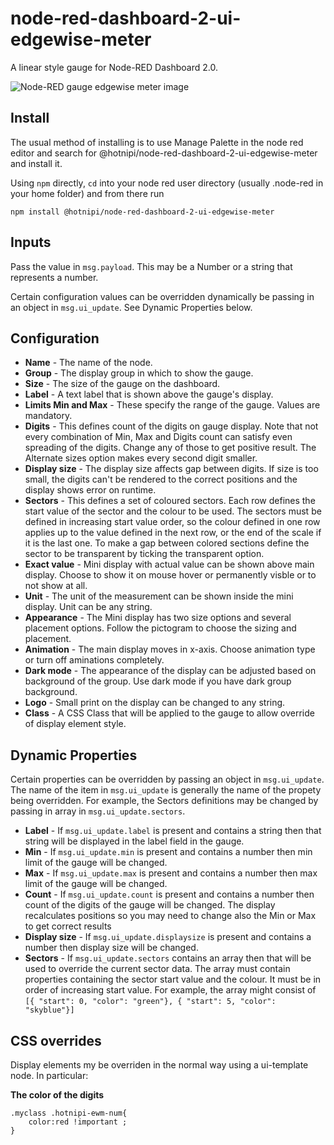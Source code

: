 # node-red-dashboard-2-ui-edgewise-meter

A linear style gauge for Node-RED Dashboard 2.0.

![Node-RED gauge edgewise meter image](https://github.com/user-attachments/assets/ffe6d78d-d4e7-47e4-9145-3930433b0d2a)




## Install

The usual method of installing is to use Manage Palette in the node red editor and search for @hotnipi/node-red-dashboard-2-ui-edgewise-meter and install it.

Using `npm` directly, `cd` into your node red user directory (usually .node-red in your home folder) and from there run
```
npm install @hotnipi/node-red-dashboard-2-ui-edgewise-meter
```

## Inputs

Pass the value in `msg.payload`.  This may be a Number or a string that represents a number.

Certain configuration values can be overridden dynamically be passing in an object in `msg.ui_update`.  See Dynamic Properties below.

## Configuration

* **Name** - The name of the node.
* **Group** - The display group in which to show the gauge.
* **Size** - The size of the gauge on the dashboard.
* **Label** - A text label that is shown above the gauge's display.
* **Limits Min and Max** - These specify the range of the gauge. Values are mandatory.
* **Digits** - This defines count of the digits on gauge display. Note that not every combination of Min, Max and Digits count can satisfy even spreading of the digits. Change any of those to get positive result. The Alternate sizes option makes every second digit smaller.
* **Display size** - The display size affects gap between digits. If size is too small, the digits can't be rendered to the correct positions and the display shows error on runtime.
* **Sectors** - This defines a set of coloured sectors.  Each row defines the start value of the sector and the colour to be used.  The sectors must be defined in increasing start value order, so the colour defined in one row applies up to the value defined in the next row, or the end of the scale if it is the last one. To make a gap between colored sections define the sector to be transparent by ticking the transparent option.
* **Exact value** - Mini display with actual value can be shown above main display. Choose to show it on mouse hover or permanently visble or to not show at all.
* **Unit** - The unit of the measurement can be shown inside the mini display. Unit can be any string. 
* **Appearance** - The Mini display has two size options and several placement options. Follow the pictogram to choose the sizing and placement.
* **Animation** - The main display moves in x-axis. Choose animation type or turn off aminations completely.
* **Dark mode** - The appearance of the display can be adjusted based on background of the group. Use dark mode if you have dark group background.
* **Logo** - Small print on the display can be changed to any string.
* **Class** - A CSS Class that will be applied to the gauge to allow override of display element style.

## Dynamic Properties

Certain properties can be overridden by passing an object in `msg.ui_update`.  The name of the item in `msg.ui_update` is generally the name of the propety being overridden.  For example, the Sectors definitions may be changed by passing in array in `msg.ui_update.sectors`.  

* **Label** - If `msg.ui_update.label` is present and contains a string then that string will be displayed in the label field in the gauge.
* **Min** - If `msg.ui_update.min` is present and contains a number then min limit of the gauge will be changed.
* **Max** - If `msg.ui_update.max` is present and contains a number then max limit of the gauge will be changed.
* **Count** - If `msg.ui_update.count` is present and contains a number then count of the digits of the gauge will be changed. The display recalculates positions so you may need to change also the Min or Max to get correct results  
* **Display size** - If `msg.ui_update.displaysize` is present and contains a number then display size will be changed.
* **Sectors** - If `msg.ui_update.sectors` contains an array then that will be used to override the current sector data.  The array must contain properties containing the sector start value and the colour.  It must be in order of increasing start value.  For example, the array might consist of
`[{ "start": 0, "color": "green"}, { "start": 5, "color": "skyblue"}]`



## CSS overrides

Display elements my be overriden in the normal way using a ui-template node.  In particular:

**The color of the digits**  
```
.myclass .hotnipi-ewm-num{
    color:red !important ;
}
```
